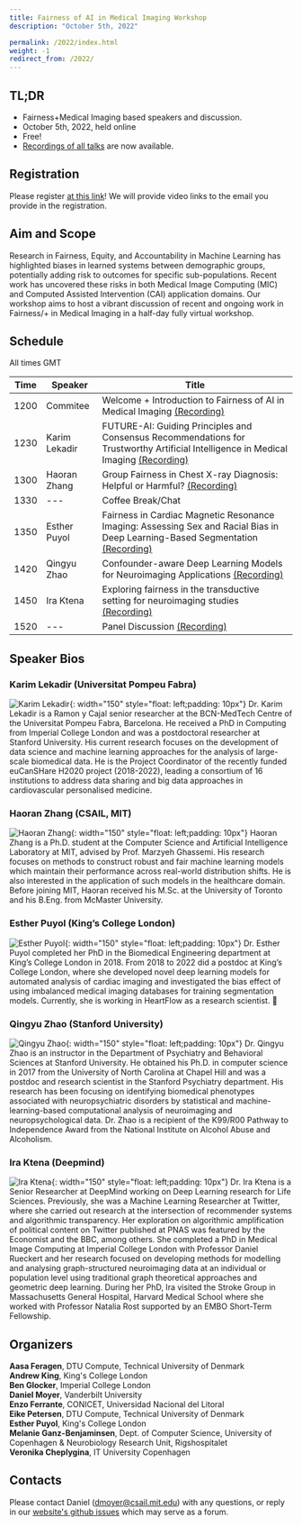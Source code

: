 ```yaml
---
title: Fairness of AI in Medical Imaging Workshop
description: "October 5th, 2022"

permalink: /2022/index.html
weight: -1
redirect_from: /2022/
---
```


## TL;DR

 - Fairness+Medical Imaging based speakers and discussion.  
 - October 5th, 2022, held online
 - Free! 
 - [Recordings of all talks](https://www.youtube.com/playlist?list=PLgwux8eqIFKdWYJTgeoCU4vZ0s6GZtc6e) are now available.

## Registration

Please register [at this link](https://forms.gle/sA1vzcLbn6zqnSMMA)! We will
provide video links to the email you provide in the registration.

## Aim and Scope

Research in Fairness, Equity, and Accountability in Machine Learning has highlighted biases in learned systems between demographic groups, potentially adding risk to outcomes for specific sub-populations. Recent work has uncovered these risks in both Medical Image Computing (MIC) and Computed Assisted Intervention (CAI) application domains. Our workshop aims to host a vibrant discussion of recent and ongoing work in Fairness/+ in Medical Imaging in a half-day fully virtual workshop.

## Schedule

All times GMT

 | Time | Speaker | Title |
 |------|---------|-------|
 | 1200 | Commitee | Welcome + Introduction to Fairness of AI in Medical Imaging [(Recording)](https://www.youtube.com/watch?v=nDxLXlSTUBM&list=PLgwux8eqIFKdWYJTgeoCU4vZ0s6GZtc6e&index=2)|
 | 1230 | Karim Lekadir | FUTURE-AI: Guiding Principles and Consensus Recommendations for Trustworthy Artificial Intelligence in Medical Imaging [(Recording)](https://www.youtube.com/watch?v=pbEGMfJgrtA&list=PLgwux8eqIFKdWYJTgeoCU4vZ0s6GZtc6e&index=3)|
 | 1300 | Haoran Zhang | Group Fairness in Chest X-ray Diagnosis: Helpful or Harmful? [(Recording)](https://www.youtube.com/watch?v=kr-HePb_Kwo&list=PLgwux8eqIFKdWYJTgeoCU4vZ0s6GZtc6e&index=4)|
 | 1330 | --- | Coffee Break/Chat |
 | 1350 | Esther Puyol | Fairness in Cardiac Magnetic Resonance Imaging: Assessing Sex and Racial Bias in Deep Learning-Based Segmentation [(Recording)](https://www.youtube.com/watch?v=PpOHefWa0so&list=PLgwux8eqIFKdWYJTgeoCU4vZ0s6GZtc6e&index=5)|
 | 1420 | Qingyu Zhao  | Confounder-aware Deep Learning Models for Neuroimaging Applications [(Recording)](https://www.youtube.com/watch?v=9jf43FxtwpI&list=PLgwux8eqIFKdWYJTgeoCU4vZ0s6GZtc6e&index=6)|
 | 1450 | Ira Ktena | Exploring fairness in the transductive setting for neuroimaging studies [(Recording)](https://www.youtube.com/watch?v=LrrB8PjNtKM&list=PLgwux8eqIFKdWYJTgeoCU4vZ0s6GZtc6e&index=7)|
 | 1520 | --- | Panel Discussion [(Recording)](https://www.youtube.com/watch?v=QksD9yfUcN0&list=PLgwux8eqIFKdWYJTgeoCU4vZ0s6GZtc6e&index=8)|

## Speaker Bios

### Karim Lekadir (Universitat Pompeu Fabra)
![Karim Lekadir](/assets/KL_2.jpg){: width="150"  style="float: left;padding: 10px"} Dr. Karim Lekadir is a Ramon y Cajal senior researcher at the BCN-MedTech Centre of the Universitat Pompeu Fabra, Barcelona. He received a PhD in Computing from Imperial College London and was a postdoctoral researcher at Stanford University. His current research focuses on the development of data science and machine learning approaches for the analysis of large-scale biomedical data. He is the Project Coordinator of the recently funded euCanSHare H2020 project (2018-2022), leading a consortium of 16 institutions to address data sharing and big data approaches in cardiovascular personalised medicine.  


### Haoran Zhang (CSAIL, MIT)
![Haoran Zhang](/assets/HZ.jpg){: width="150" style="float: left;padding: 10px"} Haoran Zhang is a Ph.D. student at the Computer Science and Artificial Intelligence Laboratory at MIT, advised by Prof. Marzyeh Ghassemi. His research focuses on methods to construct robust and fair machine learning models which maintain their performance across real-world distribution shifts. He is also interested in the application of such models in the healthcare domain. Before joining MIT, Haoran received his M.Sc. at the University of Toronto and his B.Eng. from McMaster University.


### Esther Puyol (King’s College London)
![Esther Puyol](/assets/EP.jpg){: width="150" style="float: left;padding: 10px"} Dr. Esther Puyol completed her PhD in the Biomedical Engineering department at King’s College London in 2018. From 2018 to 2022 did a postdoc at King’s College London, where she developed novel deep learning models for automated analysis of cardiac imaging and investigated the bias effect of using imbalanced medical imaging databases for training segmentation models. Currently, she is working in HeartFlow as a research scientist. 

### Qingyu Zhao (Stanford University)
![Qingyu Zhao](/assets/QZ.png){: width="150" style="float: left;padding: 10px"} Dr. Qingyu Zhao is an instructor in the Department of Psychiatry and Behavioral Sciences at Stanford University. He obtained his Ph.D. in computer science in 2017 from the University of North Carolina at Chapel Hill and was a postdoc and research scientist in the Stanford Psychiatry department. His research has been focusing on identifying biomedical phenotypes associated with neuropsychiatric disorders by statistical and machine-learning-based computational analysis of neuroimaging and neuropsychological data. Dr. Zhao is a recipient of the K99/R00 Pathway to Independence Award from the National Institute on Alcohol Abuse and Alcoholism.

### Ira Ktena (Deepmind)
![Ira Ktena](/assets/IK.jpg){: width="150" style="float: left;padding: 10px"} Dr. Ira Ktena is a Senior Researcher at DeepMind working on Deep Learning research for Life Sciences. Previously, she was a Machine Learning Researcher at Twitter, where she carried out research at the intersection of recommender systems and algorithmic transparency. Her exploration on algorithmic amplification of political content on Twitter published at PNAS was featured by the Economist and the BBC, among others. She completed a PhD in Medical Image Computing at Imperial College London with Professor Daniel Rueckert and her research focused on developing methods for modelling and analysing graph-structured neuroimaging data at an individual or population level using traditional graph theoretical approaches and geometric deep learning. During her PhD, Ira visited the Stroke Group in Massachusetts General Hospital, Harvard Medical School where she worked with Professor Natalia Rost supported by an EMBO Short-Term Fellowship.


## Organizers

**Aasa Feragen**, DTU Compute, Technical University of Denmark  
**Andrew King**, King's College London  
**Ben Glocker**, Imperial College London  
**Daniel Moyer**, Vanderbilt University  
**Enzo Ferrante**, CONICET, Universidad Nacional del Litoral  
**Eike Petersen**, DTU Compute, Technical University of Denmark  
**Esther Puyol**, King's College London  
**Melanie Ganz-Benjaminsen**, Dept. of Computer Science, University of Copenhagen & Neurobiology Research Unit, Rigshospitalet  
**Veronika Cheplygina**, IT University Copenhagen  

## Contacts

<!-- replace with group email -->
Please contact Daniel (dmoyer@csail.mit.edu) with any questions, or reply in our [website's github issues](https://github.com/miccai-faimi/miccai-faimi.github.io) which may serve as a forum.





